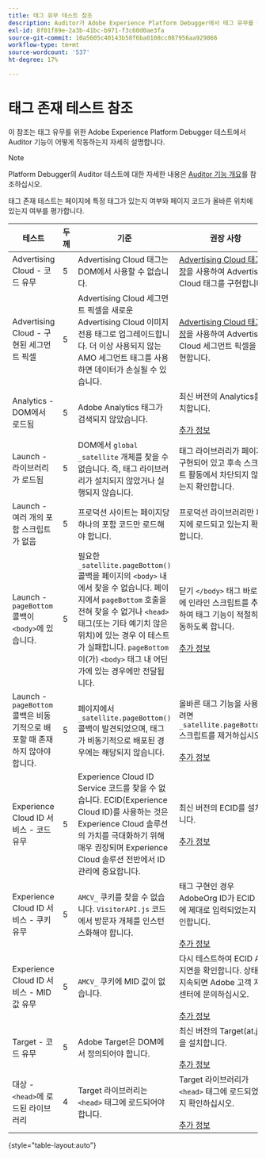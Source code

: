 ```yaml
---
title: 태그 유무 테스트 참조
description: Auditor가 Adobe Experience Platform Debugger에서 태그 유무를 테스트하는 기능을 제공하는 방법을 알아봅니다.
exl-id: 8f01f89e-2a3b-41bc-b971-f3c60d0ae3fa
source-git-commit: 10a5605c40143b58f6ba0108cc087956aa929866
workflow-type: tm+mt
source-wordcount: '537'
ht-degree: 17%

---
```


# 태그 존재 테스트 참조

이 참조는 태그 유무를 위한 Adobe Experience Platform Debugger 테스트에서 Auditor 기능이 어떻게 작동하는지 자세히 설명합니다.

>[!NOTE]
>
>Platform Debugger의 Auditor 테스트에 대한 자세한 내용은 [Auditor 기능 개요](./overview.md)를 참조하십시오.

태그 존재 테스트는 페이지에 특정 태그가 있는지 여부와 페이지 코드가 올바른 위치에 있는지 여부를 평가합니다.

| 테스트 | 두께 | 기준 | 권장 사항 |
| --- | --- | --- | --- |
| Advertising Cloud - 코드 유무 | 5 | Advertising Cloud 태그는 DOM에서 사용할 수 없습니다. | [Advertising Cloud 태그 확장](../../destinations/catalog/advertising/adobe-advertising-cloud.md)을 사용하여 Advertising Cloud 태그를 구현합니다. |
| Advertising Cloud - 구현된 세그먼트 픽셀 | 5 | Advertising Cloud 세그먼트 픽셀을 새로운 Advertising Cloud 이미지 전용 태그로 업그레이드합니다. 더 이상 사용되지 않는 AMO 세그먼트 태그를 사용하면 데이터가 손실될 수 있습니다. | [Advertising Cloud 태그 확장](../../destinations/catalog/advertising/adobe-advertising-cloud.md)을 사용하여 Advertising Cloud 세그먼트 픽셀을 구현합니다. |
| Analytics - DOM에서 로드됨 | 5 | Adobe Analytics 태그가 검색되지 않았습니다. | 최신 버전의 Analytics를 설치합니다. <br><br>[추가 정보](https://experienceleague.adobe.com/docs/analytics/implementation/home.html) |
| Launch - 라이브러리가 로드됨 | 5 | DOM에서 `global _satellite` 개체를 찾을 수 없습니다. 즉, 태그 라이브러리가 설치되지 않았거나 실행되지 않습니다. | 태그 라이브러리가 페이지에 구현되어 있고 후속 스크립트 활동에서 차단되지 않았는지 확인합니다. |
| Launch - 여러 개의 포함 스크립트가 없음 | 5 | 프로덕션 사이트는 페이지당 하나의 포함 코드만 로드해야 합니다. | 프로덕션 라이브러리만 페이지에 로드되고 있는지 확인합니다. |
| Launch - `pageBottom` 콜백이 `<body>`에 있습니다. | 5 | 필요한 `_satellite.pageBottom()` 콜백을 페이지의 `<body>` 내에서 찾을 수 없습니다. 페이지에서 `pageBottom` 호출을 전혀 찾을 수 없거나 `<head>` 태그(또는 기타 예기치 않은 위치)에 있는 경우 이 테스트가 실패합니다. `pageBottom`이(가) `<body>` 태그 내 어딘가에 있는 경우에만 전달됩니다. | 닫기 `</body>` 태그 바로 앞에 인라인 스크립트를 추가하여 태그 기능이 적절히 작동하도록 합니다.<br><br>[추가 정보](../../tags/ui/client-side/asynchronous-deployment.md) |
| Launch - `pageBottom` 콜백은 비동기적으로 배포할 때 존재하지 않아야 합니다. | 5 | 페이지에서 `_satellite.pageBottom()` 콜백이 발견되었으며, 태그가 비동기적으로 배포된 경우에는 해당되지 않습니다. | 올바른 태그 기능을 사용하려면 `_satellite.pageBottom()` 스크립트를 제거하십시오. <br><br>[추가 정보](../../tags/ui/client-side/asynchronous-deployment.md) |
| Experience Cloud ID 서비스 - 코드 유무 | 5 | Experience Cloud ID Service 코드를 찾을 수 없습니다. ECID(Experience Cloud ID)를 사용하는 것은 Experience Cloud 솔루션의 가치를 극대화하기 위해 매우 권장되며 Experience Cloud 솔루션 전반에서 ID 관리에 중요합니다. | 최신 버전의 ECID를 설치합니다.<br><br>[추가 정보](https://experienceleague.adobe.com/docs/id-service/using/intro/overview.html?lang=ko-KR) |
| Experience Cloud ID 서비스 - 쿠키 유무 | 5 | `AMCV_` 쿠키를 찾을 수 없습니다. `VisitorAPI.js` 코드에서 방문자 개체를 인스턴스화해야 합니다. | 태그 구현인 경우 AdobeOrg ID가 ECID 도구에 제대로 입력되었는지 확인합니다. <br><br>[추가 정보](https://experienceleague.adobe.com/docs/id-service/using/intro/cookies.html) |
| Experience Cloud ID 서비스 - MID 값 유무 | 5 | `AMCV_` 쿠키에 MID 값이 없습니다. | 다시 테스트하여 ECID API 지연을 확인합니다. 상태가 지속되면 Adobe 고객 지원 센터에 문의하십시오. <br><br>[추가 정보](https://experienceleague.adobe.com/docs/id-service/using/intro/cookies.html) |
| Target - 코드 유무 | 5 | Adobe Target은 DOM에서 정의되어야 합니다. | 최신 버전의 Target(at.js)을 설치합니다. <br><br>[추가 정보](https://experienceleague.adobe.com/docs/target/using/implement-target/implementing-target.html) |
| 대상 - `<head>`에 로드된 라이브러리 | 4 | Target 라이브러리는 `<head>` 태그에 로드되어야 합니다. | Target 라이브러리가 `<head>` 태그에 로드되었는지 확인하십시오. <br><br>[추가 정보](https://experienceleague.adobe.com/docs/target/using/implement-target/implementing-target.html) |

{style="table-layout:auto"}
